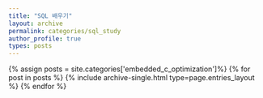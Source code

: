 ```yaml
---
title: "SQL 배우기"
layout: archive
permalink: categories/sql_study
author_profile: true
types: posts
---
```


{% assign posts = site.categories['embedded_c_optimization']%}
{% for post in posts %}
  {% include archive-single.html type=page.entries_layout %}
{% endfor %}





